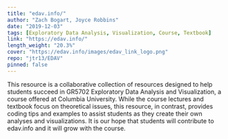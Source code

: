 ```yaml
---
title: "edav.info/"
author: "Zach Bogart, Joyce Robbins"
date: "2019-12-03"
tags: [Exploratory Data Analysis, Visualization, Course, Textbook]
link: "https://edav.info/"
length_weight: "20.3%"
cover: "https://edav.info/images/edav_link_logo.png"
repo: "jtr13/EDAV"
pinned: false
---
```


This resource is a collaborative collection of resources designed to help students succeed in GR5702 Exploratory Data Analysis and Visualization, a course offered at Columbia University. While the course lectures and textbook focus on theoretical issues, this resource, in contrast, provides coding tips and examples to assist students as they create their own analyses and visualizations. It is our hope that students will contribute to edav.info and it will grow with the course.
